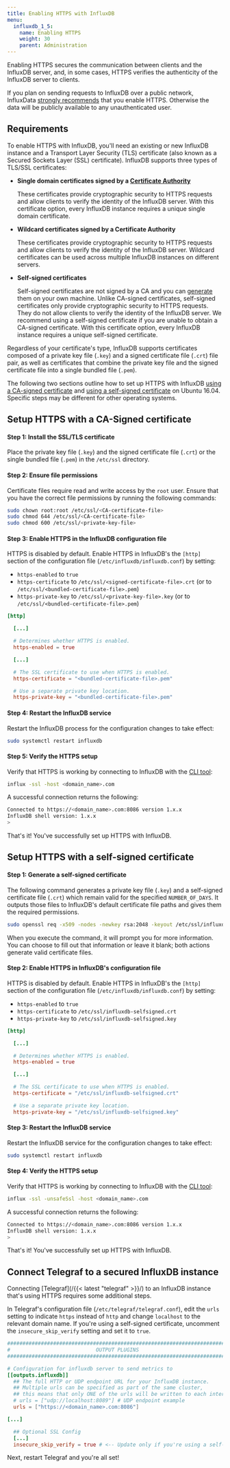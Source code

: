 ```yaml
---
title: Enabling HTTPS with InfluxDB
menu:
  influxdb_1_5:
    name: Enabling HTTPS
    weight: 30
    parent: Administration
---
```


Enabling HTTPS secures the communication between clients and the InfluxDB
server, and, in some cases, HTTPS verifies the authenticity of the InfluxDB server to clients.

If you plan on sending requests to InfluxDB over a public network, InfluxData
[strongly recommends](/influxdb/v1.5/administration/security/)
that you enable HTTPS.  Otherwise the data will be publicly available to any unauthenticated user.

## Requirements

To enable HTTPS with InfluxDB, you'll need an existing or new InfluxDB instance
and a Transport Layer Security (TLS) certificate (also known as a
Secured Sockets Layer (SSL) certificate).
InfluxDB supports three types of TLS/SSL certificates:

* **Single domain certificates signed by a [Certificate Authority](https://en.wikipedia.org/wiki/Certificate_authority)**

    These certificates provide cryptographic security to HTTPS requests and allow clients to verify the identity of the InfluxDB server.
    With this certificate option, every InfluxDB instance requires a unique single domain certificate.

* **Wildcard certificates signed by a Certificate Authority**

    These certificates provide cryptographic security to HTTPS requests and allow clients to verify the identity of the InfluxDB server.
    Wildcard certificates can be used across multiple InfluxDB instances on different servers.

* **Self-signed certificates**

    Self-signed certificates are not signed by a CA and you can [generate](#step-1-generate-a-self-signed-certificate) them on your own machine.
    Unlike CA-signed certificates, self-signed certificates only provide cryptographic security to HTTPS requests.
    They do not allow clients to verify the identity of the InfluxDB server.
    We recommend using a self-signed certificate if you are unable to obtain a CA-signed certificate.
    With this certificate option, every InfluxDB instance requires a unique self-signed certificate.

Regardless of your certificate's type, InfluxDB supports certificates composed of
a private key file (`.key`) and a signed certificate file (`.crt`) file pair, as well as certificates
that combine the private key file and the signed certificate file into a single bundled file (`.pem`).

The following two sections outline how to set up HTTPS with InfluxDB [using a CA-signed
certificate](#setup-https-with-a-ca-signed-certificate) and [using a self-signed certificate](#setup-https-with-a-self-signed-certificate)
on Ubuntu 16.04.
Specific steps may be different for other operating systems.

## Setup HTTPS with a CA-Signed certificate

#### Step 1: Install the SSL/TLS certificate

Place the private key file (`.key`) and the signed certificate file (`.crt`)
or the single bundled file (`.pem`) in the `/etc/ssl` directory.

#### Step 2: Ensure file permissions
Certificate files require read and write access by the `root` user.
Ensure that you have the correct file permissions by running the following
commands:

```bash
sudo chown root:root /etc/ssl/<CA-certificate-file>
sudo chmod 644 /etc/ssl/<CA-certificate-file>
sudo chmod 600 /etc/ssl/<private-key-file>
```

#### Step 3: Enable HTTPS in the InfluxDB configuration file

HTTPS is disabled by default.
Enable HTTPS in InfluxDB's the `[http]` section of the configuration file (`/etc/influxdb/influxdb.conf`) by setting:

* `https-enabled` to `true`
* `https-certificate` to `/etc/ssl/<signed-certificate-file>.crt` (or to `/etc/ssl/<bundled-certificate-file>.pem`)
* `https-private-key` to `/etc/ssl/<private-key-file>.key` (or to `/etc/ssl/<bundled-certificate-file>.pem`)

```toml
[http]

  [...]

  # Determines whether HTTPS is enabled.
  https-enabled = true

  [...]

  # The SSL certificate to use when HTTPS is enabled.
  https-certificate = "<bundled-certificate-file>.pem"

  # Use a separate private key location.
  https-private-key = "<bundled-certificate-file>.pem"
```

#### Step 4: Restart the InfluxDB service

Restart the InfluxDB process for the configuration changes to take effect:
```bash
sudo systemctl restart influxdb
```

#### Step 5: Verify the HTTPS setup

Verify that HTTPS is working by connecting to InfluxDB with the [CLI tool](/influxdb/v1.5/tools/shell/):
```bash
influx -ssl -host <domain_name>.com
```

A successful connection returns the following:
```bash
Connected to https://<domain_name>.com:8086 version 1.x.x
InfluxDB shell version: 1.x.x
>
```

That's it! You've successfully set up HTTPS with InfluxDB.

## Setup HTTPS with a self-signed certificate

#### Step 1: Generate a self-signed certificate

The following command generates a private key file (`.key`) and a self-signed
certificate file (`.crt`) which remain valid for the specified `NUMBER_OF_DAYS`.
It outputs those files to InfluxDB's default certificate file paths and gives them
the required permissions.

```bash
sudo openssl req -x509 -nodes -newkey rsa:2048 -keyout /etc/ssl/influxdb-selfsigned.key -out /etc/ssl/influxdb-selfsigned.crt -days <NUMBER_OF_DAYS>
```

When you execute the command, it will prompt you for more information.
You can choose to fill out that information or leave it blank;
both actions generate valid certificate files.

#### Step 2: Enable HTTPS in InfluxDB's configuration file

HTTPS is disabled by default.
Enable HTTPS in InfluxDB's the `[http]` section of the configuration file (`/etc/influxdb/influxdb.conf`) by setting:

* `https-enabled` to `true`
* `https-certificate` to `/etc/ssl/influxdb-selfsigned.crt`
* `https-private-key` to `/etc/ssl/influxdb-selfsigned.key`

```toml
[http]

  [...]

  # Determines whether HTTPS is enabled.
  https-enabled = true

  [...]

  # The SSL certificate to use when HTTPS is enabled.
  https-certificate = "/etc/ssl/influxdb-selfsigned.crt"

  # Use a separate private key location.
  https-private-key = "/etc/ssl/influxdb-selfsigned.key"
```

#### Step 3: Restart the InfluxDB service

Restart the InfluxDB service for the configuration changes to take effect:
```bash
sudo systemctl restart influxdb
```

#### Step 4: Verify the HTTPS setup

Verify that HTTPS is working by connecting to InfluxDB with the [CLI tool](/influxdb/v1.5/tools/shell/):
```bash
influx -ssl -unsafeSsl -host <domain_name>.com
```

A successful connection returns the following:
```bash
Connected to https://<domain_name>.com:8086 version 1.x.x
InfluxDB shell version: 1.x.x
>
```

That's it! You've successfully set up HTTPS with InfluxDB.


## Connect Telegraf to a secured InfluxDB instance

Connecting [Telegraf](/{{< latest "telegraf" >}}/) to an InfluxDB instance that's using
HTTPS requires some additional steps.

In Telegraf's configuration file (`/etc/telegraf/telegraf.conf`), edit the `urls`
setting to indicate `https` instead of `http` and change `localhost` to the
relevant domain name.
If you're using a self-signed certificate, uncomment the `insecure_skip_verify`
setting and set it to `true`.

```toml
###############################################################################
#                            OUTPUT PLUGINS                                   #
###############################################################################

# Configuration for influxdb server to send metrics to
[[outputs.influxdb]]
  ## The full HTTP or UDP endpoint URL for your InfluxDB instance.
  ## Multiple urls can be specified as part of the same cluster,
  ## this means that only ONE of the urls will be written to each interval.
  # urls = ["udp://localhost:8089"] # UDP endpoint example
  urls = ["https://<domain_name>.com:8086"]

[...]

  ## Optional SSL Config
  [...]
  insecure_skip_verify = true # <-- Update only if you're using a self-signed certificate
```

Next, restart Telegraf and you're all set!
